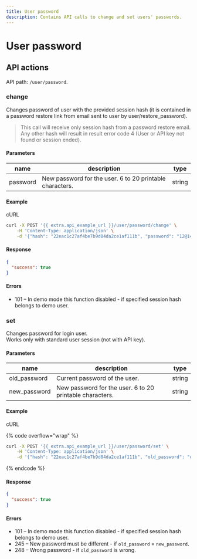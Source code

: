 ```yaml
---
title: User password
description: Contains API calls to change and set users' passwords.
---
```


# User password

## API actions

API path: `/user/password`.

### change

Changes password of user with the provided session hash (it is contained in a password restore link from email sent to user by user/restore\_password).

> This call will receive only session hash from a password restore email. Any other hash will result in result error code 4 (User or API key not found or session ended).

#### Parameters

| name     | description                                              | type   |
| -------- | -------------------------------------------------------- | ------ |
| password | New password for the user. 6 to 20 printable characters. | string |

#### Example

cURL

```sh
curl -X POST '{{ extra.api_example_url }}/user/password/change' \
    -H 'Content-Type: application/json' \
    -d '{"hash": "22eac1c27af4be7b9d04da2ce1af111b", "password": "12@14Y$"}'
```

#### Response

```json
{
  "success": true
}
```

#### Errors

* 101 – In demo mode this function disabled - if specified session hash belongs to demo user.

### set

Changes password for login user.\
Works only with standard user session (not with API key).

#### Parameters

| name          | description                                              | type   |
| ------------- | -------------------------------------------------------- | ------ |
| old\_password | Current password of the user.                            | string |
| new\_password | New password for the user. 6 to 20 printable characters. | string |

#### Example

cURL

{% code overflow="wrap" %}
```sh
curl -X POST '{{ extra.api_example_url }}/user/password/set' \
    -H 'Content-Type: application/json' \
    -d '{"hash": "22eac1c27af4be7b9d04da2ce1af111b", "old_password": "qwert1", "new_password": "12@14Y$"}'
```
{% endcode %}

#### Response

```json
{
  "success": true
}
```

#### Errors

* 101 – In demo mode this function disabled - if specified session hash belongs to demo user.
* 245 – New password must be different - if `old_password` = `new_password`.
* 248 – Wrong password - if `old_password` is wrong.
